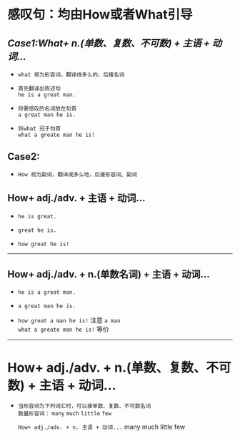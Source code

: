 # 感叹句：均由How或者What引导

## *Case1:What+ n.(单数、复数、不可数) + 主语 + 动词...*

* `what 视为形容词，翻译成多么的，后接名词`
* `首先翻译出陈述句`  
    `he is a great man.`
    
* `将要感叹的名词放在句首`  
    `a great man he is.`  

* `将what 冠于句首`  
    `what a greate man he is!`  
    
## Case2:
* `How 视为副词，翻译成多么地，后接形容词、副词`  

## How+ adj./adv. + 主语 + 动词...

* `he is great.`  

* `great he is.`  

* `how great he is!`
*** 
## How+ adj./adv. + n.(单数名词) + 主语 + 动词...

* `he is a great man.`  

* `a great man he is.`  

* `how great a man he is!` 注意 `a man`  
   `what a greate man he is!` 等价
***

# How+ adj./adv. + n.(单数、复数、不可数) + 主语 + 动词...
* `当形容词为下列词汇时，可以接单数、复数、不可数名词`  
    `数量形容词：`
    `many` `much` `little` `few`  
   
   `How+ adj./adv. + n. 主语 + 动词...`
           many
           much 
           little
           few
 

